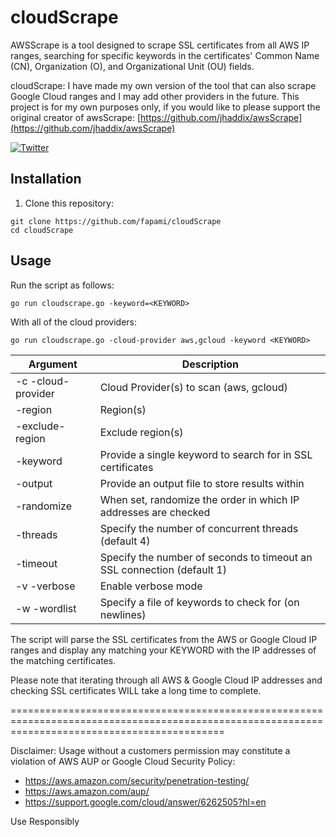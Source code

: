 # cloudScrape

AWSScrape is a tool designed to scrape SSL certificates from all AWS IP ranges, searching for specific keywords in the certificates' Common Name (CN), Organization (O), and Organizational Unit (OU) fields.

cloudScrape: I have made my own version of the tool that can also scrape Google Cloud ranges and I may add other providers in the future. This project is for my own purposes only, if you would like to please support the original creator of awsScrape: [https://github.com/jhaddix/awsScrape](https://github.com/jhaddix/awsScrape)

[![Twitter](https://img.shields.io/badge/twitter-@jhaddix-blue.svg)](https://twitter.com/jhaddix)

## Installation

1. Clone this repository:

```
git clone https://github.com/fapami/cloudScrape
cd cloudScrape
```

## Usage

Run the script as follows:

```
go run cloudscrape.go -keyword=<KEYWORD>  
```

With all of the cloud providers:

```
go run cloudscrape.go -cloud-provider aws,gcloud -keyword <KEYWORD>
```

| Argument   | Description                                                                                                  |
|------------|--------------------------------------------------------------------------------------------------------------|
| -c -cloud-provider   | Cloud Provider(s) to scan (aws, gcloud) |
| -region   | Region(s) |
| -exclude-region   | Exclude region(s) |
| -keyword    | Provide a single keyword to search for in SSL certificates |
| -output | Provide an output file to store results within |
| -randomize | When set, randomize the order in which IP addresses are checked |
| -threads | Specify the number of concurrent threads (default 4) |
| -timeout | Specify the number of seconds to timeout an SSL connection (default 1) |
| -v -verbose | Enable verbose mode |
| -w -wordlist | Specify a file of keywords to check for (on newlines) |

The script will parse the SSL certificates from the AWS or Google Cloud IP ranges and display any matching your KEYWORD with the IP addresses of the matching certificates.

Please note that iterating through all AWS & Google Cloud IP addresses and checking SSL certificates WILL take a long time to complete.

=================================================================================================================================================

Disclaimer: Usage without a customers permission may constitute a violation of AWS AUP or Google Cloud Security Policy:

* https://aws.amazon.com/security/penetration-testing/
* https://aws.amazon.com/aup/
* https://support.google.com/cloud/answer/6262505?hl=en

Use Responsibly
